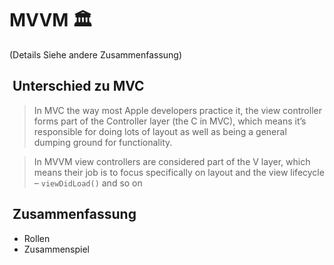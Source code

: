 
# MVVM 🏛️

(Details Siehe andere Zusammenfassung)


##  Unterschied zu MVC

> In MVC the way most Apple developers practice it, the view controller forms part of the Controller layer (the C in MVC), which means it’s responsible for doing lots of layout as well as being a general dumping ground for functionality.

> In MVVM view controllers are considered part of the V layer, which means their job is to focus specifically on layout and the view lifecycle – `viewDidLoad()` and so on

##  Zusammenfassung
- Rollen
- Zusammenspiel
